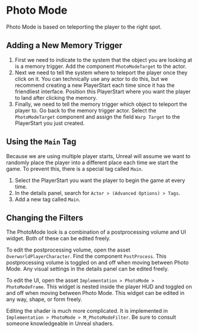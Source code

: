 # Photo Mode

Photo Mode is based on teleporting the player to the right spot.

## Adding a New Memory Trigger

1. First we need to indicate to the system that the object you are looking at is a memory trigger. Add the component `PhotoModeTarget` to the actor.
1. Next we need to tell the system where to teleport the player once they click on it. You can technically use any actor to do this, but we recommend creating a new PlayerStart each time since it has the friendliest interface. Position this PlayerStart where you want the player to land after clicking the memory.
1. Finally, we need to tell the memory trigger which object to teleport the player to. Go back to the memory trigger actor. Select the `PhotoModeTarget` component and assign the field `Warp Target` to the PlayerStart you just created.

## Using the `Main` Tag

Because we are using multiple player starts, Unreal will assume we want to randomly place the player into a different place each time we start the game. To prevent this, there is a special tag called `Main`.

1. Select the PlayerStart you want the player to begin the game at every time.
1. In the details panel, search for `Actor > (Advanced Options) > Tags`.
1. Add a new tag called `Main`.

## Changing the Filters

The PhotoMode look is a combination of a postprocessing volume and UI widget. Both of these can be edited freely.

To edit the postprocessing volume, open the asset `OverworldPlayerCharacter`. Find the component `PostProcess`. This postprocessing volume is toggled on and off when moving between Photo Mode. Any visual settings in the details panel can be edited freely.

To edit the UI, open the asset `Implementation > PhotoMode > PhotoModeFrame`. This widget is nested inside the player HUD and toggled on and off when moving between Photo Mode. This widget can be edited in any way, shape, or form freely.

Editing the shader is much more complicated. It is implemented in `Implementation > PhotoMode > M_PhotoModeFilter`. Be sure to consult someone knowledgeable in Unreal shaders.